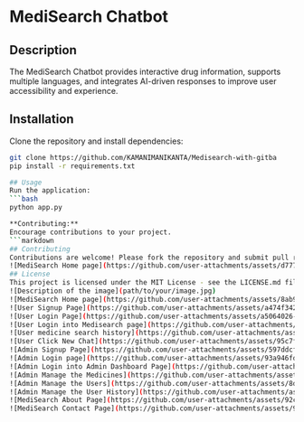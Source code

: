 # MediSearch Chatbot
## Description
The MediSearch Chatbot provides interactive drug information, supports multiple languages, and integrates AI-driven responses to improve user accessibility and experience.

## Installation
Clone the repository and install dependencies:
```bash
git clone https://github.com/KAMANIMANIKANTA/Medisearch-with-gitba
pip install -r requirements.txt

## Usage
Run the application:
```bash
python app.py

**Contributing:**
Encourage contributions to your project.
```markdown
## Contributing
Contributions are welcome! Please fork the repository and submit pull requests with your proposed changes.
![MediSearch Home page](https://github.com/user-attachments/assets/d7779045-dac4-4db4-bddc-d77698dfb40d)
## License
This project is licensed under the MIT License - see the LICENSE.md file for details.
![Description of the image](path/to/your/image.jpg)
![MediSearch Home page](https://github.com/user-attachments/assets/8ab9be13-5d50-4196-b16b-7552fd2abf2a)
![User Signup Page](https://github.com/user-attachments/assets/a474f342-8487-416b-b746-172485951619)
![User Login Page](https://github.com/user-attachments/assets/a5064026-b8a6-4f5f-a5ad-64158e8d42c8)
![User Login into Medisearch page](https://github.com/user-attachments/assets/6a7a8bcc-789a-4d12-97c6-a340d59ee0eb)
![User medicine search history](https://github.com/user-attachments/assets/8f6109e0-6ac4-4be5-8b9d-4aea5f3d03dc)
![User Click New Chat](https://github.com/user-attachments/assets/95c7f7b6-2a2d-45be-9835-439f26e68418)
![Admin Signup Page](https://github.com/user-attachments/assets/597ddcf9-d9a6-4963-af15-7c4b4cd9c4f4)
![Admin Login page](https://github.com/user-attachments/assets/93a946fd-935c-41c6-a7a7-57ffd5483b64)
![Admin Login into Admin Dashboard Page](https://github.com/user-attachments/assets/1721ed7f-5148-48d7-877a-5694f33c7a18)
![Admin Manage the Medicines](https://github.com/user-attachments/assets/4b295756-c2ec-4d51-9587-c9611b49a6f5)
![Admin Manage the Users](https://github.com/user-attachments/assets/8debaf62-34d7-4c3a-8b3f-f5466d7bc61d)
![Admin Manage the User History](https://github.com/user-attachments/assets/d8cc8e61-48fb-4d49-8786-c66f0c7f3e53)
![MediSearch About Page](https://github.com/user-attachments/assets/92c166ad-f46c-46bd-935a-2a401f4ab3bd)
![MediSearch Contact Page](https://github.com/user-attachments/assets/91295d03-0b11-410b-9c1d-b0d65949c372)

